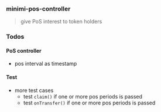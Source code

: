### minimi-pos-controller
> give PoS interest to token holders

### Todos

#### PoS controller
- pos interval as timestamp

#### Test
- more test cases
  - test `claim()` if one or more pos periods is passed
  - test `onTransfer()` if one or more pos periods is passed
